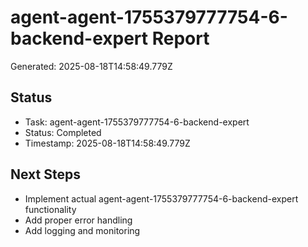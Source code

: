 # agent-agent-1755379777754-6-backend-expert Report

Generated: 2025-08-18T14:58:49.779Z

## Status
- Task: agent-agent-1755379777754-6-backend-expert
- Status: Completed
- Timestamp: 2025-08-18T14:58:49.779Z

## Next Steps
- Implement actual agent-agent-1755379777754-6-backend-expert functionality
- Add proper error handling
- Add logging and monitoring
